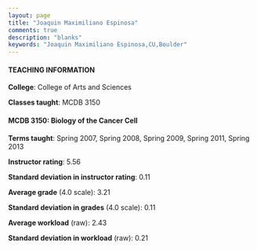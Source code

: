 ```yaml
---
layout: page
title: "Joaquin Maximiliano Espinosa" 
comments: true
description: "blanks"
keywords: "Joaquin Maximiliano Espinosa,CU,Boulder"
---
```

<head>
<script src="https://ajax.googleapis.com/ajax/libs/jquery/2.1.3/jquery.min.js"></script>
<script src="https://dl.dropboxusercontent.com/s/pc42nxpaw1ea4o9/highcharts.js?dl=0"></script>
<!-- <script src="../assets/js/highcharts.js"></script> -->
<style type="text/css">@font-face {
	font-family: "Bebas Neue";
	src: url(https://www.filehosting.org/file/details/544349/BebasNeue Regular.otf) format("opentype");
	}
	h1.Bebas { 
		font-family: "Bebas Neue", Verdana, Tahoma;
	}
</style>
</head>
	   
#### TEACHING INFORMATION

**College**: College of Arts and Sciences

**Classes taught**: MCDB 3150

#### MCDB 3150: Biology of the Cancer Cell

**Terms taught**: Spring 2007, Spring 2008, Spring 2009, Spring 2011, Spring 2013

**Instructor rating**: 5.56

**Standard deviation in instructor rating**: 0.11

**Average grade** (4.0 scale): 3.21

**Standard deviation in grades** (4.0 scale): 0.11

**Average workload** (raw): 2.43

**Standard deviation in workload** (raw): 0.21

